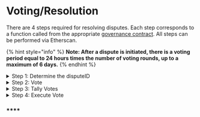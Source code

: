 # Voting/Resolution

There are 4 steps required for resolving disputes. Each step corresponds to a function called from the appropriate [governance contract](https://app.gitbook.com/s/tcQlo49FAqTaOimNOz0X/the-basics/contracts-reference). All steps can be performed via Etherscan.

{% hint style="info" %}
**Note: After a dispute is initiated, there is a voting period equal to 24 hours times the number of voting rounds, up to a maximum of 6 days.**
{% endhint %}

<details>

<summary>Step 1: Determine the disputeID</summary>

On a block explorer, navigate to the appropriate governance [contract](../the-basics/contracts-reference.md).  Click on on the txnhash for the `beginDispute` txn you'd like to dispute.  Click Logs() and scroll down to the `NewDispute` event which contains the **disputeID**.

</details>

<details>

<summary>Step 2: Vote</summary>

Go back to the governance contract on the block explorer, click the `Write Contract` button. Log into your Web3 compatible wallet and Click `Connect to Web3` with the address that holds your tellor voting power. Click function 5 `vote.`

Inputs:

* `_disputeID`: Enter the `disputeID` from step 1.
* `_supports (bool)`: Here is where you can choose whether or not to support the dispute. Enter `true` if you wish to vote in favor of the disputer. Enter `false` if you wish to vote on the side of the reporter.
* `_invalidQuery`: If you believe that the dispute was invalid and there is no clear correct option, enter `true` here. Otherwise, input `false`.

Note: 24-144 hours after the dispute is initiated, depending on the current vote round, votes can be tallied. Which brings us to...

</details>

<details>

<summary>Step 3: Tally Votes</summary>

* Connect your web3 compatible wallet to the governance contract via etherscan.
* Click on function 4. tallyVotes
* Input the disputeID from step one and click Write to sign the transaction.

Note: 24 hours after tallyVotes is called, the vote can be executed. Which brings us to...

</details>

<details>

<summary>Step 4: Execute Vote</summary>

The last step for resolving a dispute is `executeVote`. After this function is called, the winner of the dispute receives the locked TRB tokens.

* Connect your web3 compatible wallet to the governance contract via etherscan.
* Click on function 2. `executeVote`.
* Input the `disputeID` from step one and click Write to sign the transaction

</details>

### ****
